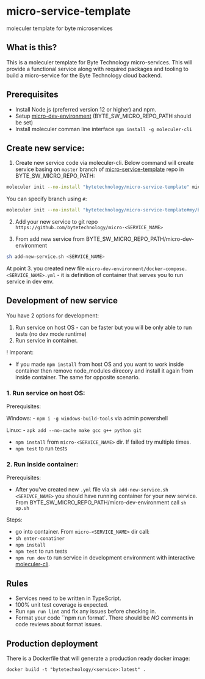 # micro-service-template

moleculer template for byte microservices

## What is this?

This is a moleculer template for Byte Technology micro-services. This will provide a functional service along with required packages and tooling to build a micro-service for the Byte Technology cloud backend.

## Prerequisites

- Install Node.js (preferred version 12 or higher) and npm.
- Setup [micro-dev-environment](https://github.com/bytetechnology/micro-dev-environment) (BYTE_SW_MICRO_REPO_PATH should be set)
- Install moleculer comman line interface `npm install -g moleculer-cli`

## Create new service:

1. Create new service code via moleculer-cli. Below command will create service basing on `master` branch of [micro-service-template](https://github.com/bytetechnology/micro-service-template) repo in BYTE_SW_MICRO_REPO_PATH:
  ```sh
  moleculer init --no-install "bytetechnology/micro-service-template" micro-<SERVICE_NAME>
  ```
  You can specify branch using `#`:
  ```sh
  moleculer init --no-install "bytetechnology/micro-service-template#my/branch" micro-<SERVICE_NAME>
  ```

2. Add your new service to git repo `https://github.com/bytetechnology/micro-<SERVICE_NAME>`

3. From add new service from BYTE_SW_MICRO_REPO_PATH/micro-dev-environment
  ```sh
  sh add-new-service.sh <SERVICE_NAME>
  ```

At point 3. you created new file `micro-dev-environment/docker-compose.<SERVICE_NAME>.yml` - it is definition of container that serves you to run service in dev env.

## Development of new service

You have 2 options for development:
1. Run service on host OS - can be faster but you will be only able to run tests (no dev mode runtime)
2. Run service in container.

! Imporant:
- If you made `npm install` from host OS and you want to work inside container then remove node_modules direcory and install it again from inside container. The same for opposite scenario.

### 1. Run service on host OS:

  Prerequisites:

  Windows:
    - `npm i -g windows-build-tools` via admin powershell

  Linux:
    - `apk add --no-cache make gcc g++ python git`

  - `npm install` from `micro-<SERVICE_NAME>` dir. If failed try multiple times.
  - `npm test` to run tests

### 2. Run inside container:

  Prerequisites:

  - After you've created new `.yml` file via `sh add-new-service.sh <SERIVCE_NAME>` you should have running container for your new service. From BYTE_SW_MICRO_REPO_PATH/micro-dev-environment call `sh up.sh`

  Steps:

  - go into container. From  `micro-<SERVICE_NAME>` dir call:
  - `sh enter-conatiner`
  - `npm install`
  - `npm test` to run tests
  - `npm run dev` to run service in development environment with interactive [moleculer-cli](https://moleculer.services/docs/0.14/moleculer-cli.html).


## Rules

- Services need to be written in TypeScript.
- 100% unit test coverage is expected.
- Run `npm run lint` and fix any issues before checking in.
- Format your code ``npm run format`. There should be _NO_ comments in code reviews about format issues.

## Production deployment

There is a Dockerfile that will generate a production ready docker image:

`docker build -t "bytetechnology/<service>:latest" .`
